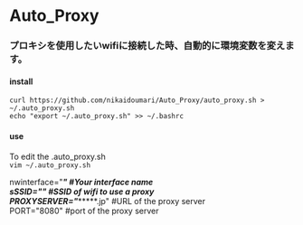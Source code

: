 # Auto_Proxy  
### プロキシを使用したいwifiに接続した時、自動的に環境変数を変えます。  
  
#### install  
`curl https://github.com/nikaidoumari/Auto_Proxy/auto_proxy.sh > ~/.auto_proxy.sh`  
`echo "export ~/.auto_proxy.sh" >> ~/.bashrc`  
#### use  
To edit the .auto_proxy.sh  
`vim ~/.auto_proxy.sh`  
  
nwinterface="*****" #Your interface name  
sSSID="********" #SSID of wifi to use a proxy  
PROXYSERVER="********.jp" #URL of the proxy server  
PORT="8080" #port of the proxy server

